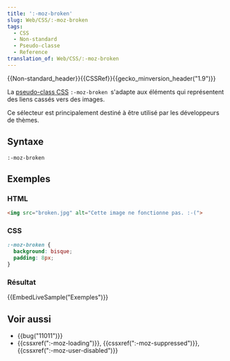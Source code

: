 ```yaml
---
title: ':-moz-broken'
slug: Web/CSS/:-moz-broken
tags:
  - CSS
  - Non-standard
  - Pseudo-classe
  - Reference
translation_of: Web/CSS/:-moz-broken
---
```

{{Non-standard_header}}{{CSSRef}}{{gecko_minversion_header("1.9")}}

La [p](/en-US/docs/Web/CSS)[seudo-class CSS](/fr/docs/Web/CSS/Pseudo-classes) `:-moz-broken `s'adapte aux éléments qui représentent des liens cassés vers des images.

Ce sélecteur est principalement destiné à être utilisé par les développeurs de thèmes.

## Syntaxe

    :-moz-broken

## Exemples

### HTML

```html
<img src="broken.jpg" alt="Cette image ne fonctionne pas. :-(">
```

### CSS

```css
:-moz-broken {
  background: bisque;
  padding: 8px;
}
```

### Résultat

{{EmbedLiveSample("Exemples")}}

## Voir aussi

- {{bug("11011")}}
- {{cssxref(":-moz-loading")}}, {{cssxref(":-moz-suppressed")}}, {{cssxref(":-moz-user-disabled")}}
